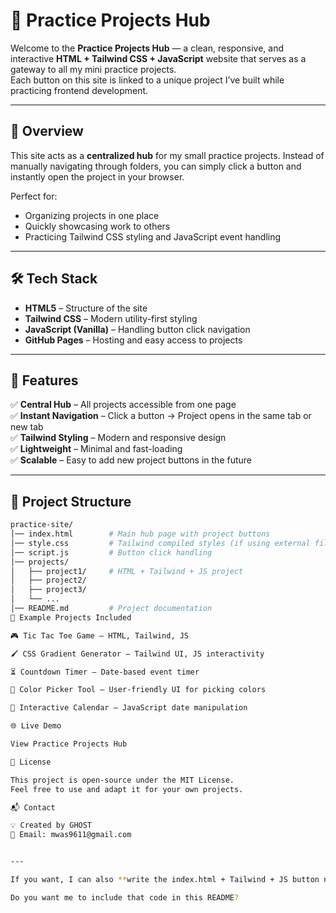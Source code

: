 # 🚀 Practice Projects Hub

Welcome to the **Practice Projects Hub** — a clean, responsive, and interactive **HTML + Tailwind CSS + JavaScript** website that serves as a gateway to all my mini practice projects.  
Each button on this site is linked to a unique project I’ve built while practicing frontend development.

---

## 📌 Overview

This site acts as a **centralized hub** for my small practice projects. Instead of manually navigating through folders, you can simply click a button and instantly open the project in your browser.  

Perfect for:
- Organizing projects in one place
- Quickly showcasing work to others
- Practicing Tailwind CSS styling and JavaScript event handling

---

## 🛠️ Tech Stack

- **HTML5** – Structure of the site  
- **Tailwind CSS** – Modern utility-first styling  
- **JavaScript (Vanilla)** – Handling button click navigation  
- **GitHub Pages** – Hosting and easy access to projects

---

## 🎯 Features

✅ **Central Hub** – All projects accessible from one page  
✅ **Instant Navigation** – Click a button → Project opens in the same tab or new tab  
✅ **Tailwind Styling** – Modern and responsive design  
✅ **Lightweight** – Minimal and fast-loading  
✅ **Scalable** – Easy to add new project buttons in the future

---

## 📂 Project Structure

```bash
practice-site/
│── index.html        # Main hub page with project buttons
│── style.css         # Tailwind compiled styles (if using external file)
│── script.js         # Button click handling
│── projects/
│   ├── project1/     # HTML + Tailwind + JS project
│   ├── project2/
│   ├── project3/
│   └── ...
│── README.md         # Project documentation
📌 Example Projects Included

🎮 Tic Tac Toe Game – HTML, Tailwind, JS

🖌️ CSS Gradient Generator – Tailwind UI, JS interactivity

⏳ Countdown Timer – Date-based event timer

🎨 Color Picker Tool – User-friendly UI for picking colors

📅 Interactive Calendar – JavaScript date manipulation

🌐 Live Demo

View Practice Projects Hub

📜 License

This project is open-source under the MIT License.
Feel free to use and adapt it for your own projects.

📬 Contact

💡 Created by GHOST
📧 Email: mwas9611@gmail.com


---

If you want, I can also **write the index.html + Tailwind + JS button navigation code** so your README matches a working site. That way, anyone cloning it can run it instantly without extra setup.  

Do you want me to include that code in this README?
